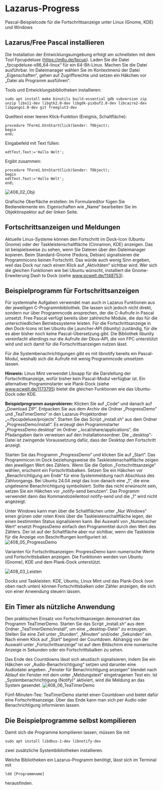 # Lazarus-Progress
Pascal-Beispielcode für die Fortschrittsanzeige unter Linux (Gnome, KDE) und Windows
## Lazarus/Free Pascal installieren

Die Installation der Entwicklungsumgebung erfolgt am schnellsten mit dem Tool Fpcupdeluxe (https://m6u.de/fpcup). Laden Sie die Datei „fpcupdeluxe-x86_64-linux“ für ein 64-Bit-Linux. Machen Sie die Datei ausführbar. Im Dateimanager wählen Sie im Kontextmenü der Datei „Eigenschaften“, gehen auf Zugriffsrechte und setzen ein Häkchen vor „Datei als Programm ausführen“.

Tools und Entwicklungsbibliotheken installieren:
```
sudo apt install make binutils build-essential gdb subversion zip unzip libx11-dev libgtk2.0-dev libgdk-pixbuf2.0-dev libcairo2-dev libpango1.0-dev git freeglut3-dev
```

Quelltext einer leeren Klick-Funktion (Ereignis, Schaltfläche):
```
procedure TForm1.btnStartClick(Sender: TObject);
begin
end;
```
Eingabefeld mit Text füllen:
```
edtTest.Text:='Hallo Welt';
```
Ergibt zusammen:
```
procedure TForm1.btnStartClick(Sender: TObject);
begin
edtTest.Text:='Hallo Welt';
end;
```
![408_02_Obji](https://github.com/user-attachments/assets/e4baa4bc-e8cd-4d68-b2ae-6e71f989bc25)

Grafische Oberfläche erstellen: Im Formulareditor fügen Sie Bedienelemente ein. Eigenschaften wie „Name“ bearbeiten Sie im Objektinspektor auf der linken Seite.
## Fortschrittsanzeigen und Meldungen
Aktuelle Linux-Systeme können den Fortschritt im Dock-Icon (Ubuntu Gnome) oder der Taskleistenschaltfläche (Cinnamon, KDE) anzeigen. Das ist beispielsweise zu sehen, wenn Sie Dateien über den Dateimanager kopieren. Beim Standard-Gnome (Fedora, Debian) signalisieren die Programmicons keinen Fortschritt. Das würde auch wenig Sinn ergeben, weil das Dock nur nach einem Klick auf „Aktivitäten“ sichtbar wird. Wer sich die gleichen Funktionen wie bei Ubuntu wünscht, installiert die Gnome-Erweiterung Dash to Dock (siehe www.pcwelt.de/1148753).
## Beispielprogramm für Fortschrittsanzeigen
Für systemnahe Aufgaben verwendet man auch in Lazarus Funktionen aus der jeweiligen C-Programmbibliothek. Die lassen sich jedoch nicht direkt, sondern nur über Programmcode ansprechen, der die C-Aufrufe in Pascal umsetzt. Free Pascal verfügt bereits über zahlreiche Module, die das für die unterschiedlichen Betriebssysteme leisten. Für die Fortschrittsanzeige in den Dock-Icons ist bei Ubuntu die Launcher-API (libunity) zuständig, für die es aber bisher noch keine Pascal-Übersetzung gibt. Die Bibliothek libunity vereinfacht allerdings nur die Aufrufe der Dbus-API, die von FPC unterstützt wird und sich damit für die Fortschrittsanzeigen nutzen lässt.

Für die Systembenachrichtigungen gibt es mit libnotify bereits ein Pascal-Modul, weshalb sich die Aufrufe mit wenig Programmcode umsetzen lassen.

**Hinweis:** Linux Mint verwendet Libxapp für die Darstellung der Fortschrittsanzeige, wofür bisher kein Pascal-Modul verfügbar ist. Ein alternativer Programmstarter wie Plank-Dock (siehe www.pcwelt.de/1173795) bietet die gleichen Funktionen wie das Ubuntu-Dock oder KDE.

**Beispielprogramm ausprobieren:** Klicken Sie auf „Code“ und danach auf „Download ZIP“. Entpacken Sie aus dem Archiv die Ordner „ProgressDemo“ und „TeaTimerDemo“ in den Lazarus-Projektordner „~/fpcupdeluxe/projects“. Starten Sie das Script „install.sh“ aus dem Ordner „ProgressDemo/install“. Es erzeugt den Programmstarter „ProgressDemo.desktop“ im Ordner „.local/share/applications“, die Pfadangaben darin verweisen auf den Installationsordner. Die „.desktop“-Datei ist zwingende Voraussetzung dafür, dass der Desktop den Fortschritt anzeigt.

Starten Sie das Programm „ProgressDemo“ und klicken Sie auf „Start“. Das Programmicon im Dock beziehungsweise die Taskleistenschaltfläche zeigen den jeweiligen Wert des Zählers. Wenn Sie die Option „Fortschrittsanzeige“ wählen, erscheint ein Fortschrittsbalken. Setzen Sie ein Häkchen vor „Benachrichtigung am Ende“ für eine Systemmeldung nach Abschluss des Zählvorgangs. Bei Ubuntu 24.04 zeigt das Icon danach eine „1“, die eine ungelesene Benachrichtigung symbolisiert. Sollte das nicht erwünscht sein, setzen Sie ein Häkchen vor „notify-send benutzen“. Das Programm verwendet dann das Kommandozeilentool notify-send und die „1“ wird nicht angezeigt.

Unter Windows kann man über die Schaltflächen unter „Nur Windows“ einen grünen oder roten Kreis über die Taskleistenschaltfläche legen, der einen bestimmten Status signalisieren kann. Bei Auswahl von „Numerischer Wert“ ersetzt ProgessDemo einfach den Programmtitel durch den Wert des Zählers. Der ist auf der Schaltfläche aber nur sichtbar, wenn die Taskleiste für die Anzeige von Beschriftungen konfiguriert ist.
![408_05_ProgressDemo](https://github.com/user-attachments/assets/3316c2d7-0723-4bd4-9cef-488cc261bf0c)

Varianten für Fortschrittsanzeigen: ProgressDemo kann numerische Werte und Fortschrittsbalken anzeigen. Die Funktionen werden von Ubuntu (Gnome), KDE und dem Plank-Dock unterstützt.

![408_03_Leisten](https://github.com/user-attachments/assets/576018c5-c19c-46b9-bbf0-92f6aeb5083e)

Docks und Taskleisten: KDE, Ubuntu, Linux Mint und das Plank-Dock (von oben nach unten) können Fortschrittsbalken oder Zähler anzeigen, die sich von einer Anwendung steuern lassen.
## Ein Timer als nützliche Anwendung
Den praktischen Einsatz von Fortschrittsanzeigen demonstriert das Programm TeaTimerDemo. Starten Sie das Script „install.sh“ aus dem Ordner „TeaTimerDemo/install“, um eine „.desktop-Datei“ zu erzeugen.
Stellen Sie eine Zeit unter „Stunden“, „Minuten“ und/oder „Sekunden“ ein. Nach einem Klick auf „Start“ beginnt der Countdown. Abhängig von der Auswahl unter „Fortschrittsanzeige“ ist auf dem Bildschirm eine numerische Anzeige in Sekunden oder ein Fortschrittsbalken zu sehen.

Das Ende des Countdowns lässt sich akustisch signalisieren, indem Sie ein Häkchen vor „Audio-Benachrichtigung“ setzen und darunter eine Audiodatei angeben. „Fenster für Benachrichtigung anzeigen“ blendet nach Ablauf ein Fenster mit dem unter „Meldungstext“ eingetragenen Text ein. Ist „Systembenachrichtigung (Notify)“ aktiviert, wird die Meldung an das System gesendet.
![408_06_TeaTimerDemo](https://github.com/user-attachments/assets/f18d84ce-180e-499f-832c-fd064da4a296)

Fünf-Minuten-Tee: TeaTimerDemo startet einen Countdown und bietet dafür eine Fortschrittsanzeige. Über das Ende kann man sich per Audio oder Benachrichtigung informieren lassen.
## Die Beispielprogramme selbst kompilieren
Damit sich die Programme kompilieren lassen, müssen Sie mit
```
sudo apt install libdbus-1-dev libnotify-dev
```
zwei zusätzliche Systembibliotheken installieren. 

Welche Bibliotheken ein Lazarus-Programm benötigt, lässt sich im Terminal mit
```
ldd [Programmname]
```
herausfinden. 

